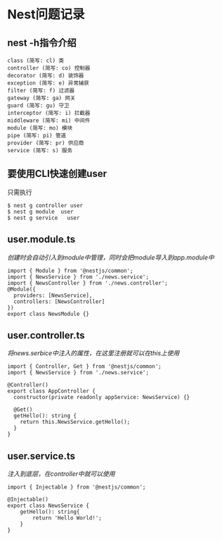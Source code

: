 # Nest问题记录
## nest -h指令介绍
```
class (简写: cl) 类
controller (简写: co) 控制器
decorator (简写: d) 装饰器
exception (简写: e) 异常捕获
filter (简写: f) 过滤器
gateway (简写: ga) 网关
guard (简写: gu) 守卫
interceptor (简写: i) 拦截器
middleware (简写: mi) 中间件
module (简写: mo) 模块
pipe (简写: pi) 管道
provider (简写: pr) 供应商
service (简写: s) 服务
```
## 要使用CLI快速创建user
只需执行
```
$ nest g controller user
$ nest g module  user
$ nest g service   user
```
## user.module.ts
*创建时会自动引入到module中管理，同时会把module导入到app.module中*
```
import { Module } from '@nestjs/common';
import { NewsService } from './news.service';
import { NewsController } from './news.controller';
@Module({
  providers: [NewsService],
  controllers: [NewsController]
})
export class NewsModule {}
```
## user.controller.ts
*将news.serbice中注入的属性，在这里注册就可以在this上使用*
```
import { Controller, Get } from '@nestjs/common';
import { NewsService } from './news.service';

@Controller()
export class AppController {
  constructor(private readonly appService: NewsService) {} 

  @Get()
  getHello(): string {
    return this.NewsService.getHello();
  }
}
```
## user.service.ts
*注入到底层，在controller中就可以使用*
```
import { Injectable } from '@nestjs/common';

@Injectable()
export class NewsService {
    getHello(): string{
        return 'Hello World!';
    }
}
```
